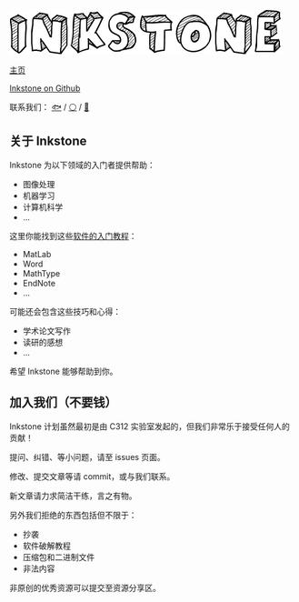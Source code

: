 ![logo.png](others/logo.png)

[主页](https://project-inkstone.github.io/project-inkstone/) 

[Inkstone on Github](https://github.com/project-inkstone/project-inkstone) 

联系我们： [🐟](https://github.com/tyusr) / [⚪](https://github.com/Da-Yuan) /  [🍉](https://github.com/Watermelon-Chen)



## 关于 Inkstone

Inkstone 为以下领域的入门者提供帮助：

* 图像处理
* 机器学习
* 计算机科学
* ...

这里你能找到这些[软件的入门教程](software-tutorial/index.md)：

* MatLab
* Word
* MathType
* EndNote
* ...

可能还会包含这些技巧和心得：

* 学术论文写作
* 读研的感想
* ...

希望 Inkstone 能够帮助到你。



## 加入我们（不要钱）

Inkstone 计划虽然最初是由 C312 实验室发起的，但我们非常乐于接受任何人的贡献！

提问、纠错、等小问题，请至 issues 页面。

修改、提交文章等请 commit，或与我们联系。

新文章请力求简洁干练，言之有物。

另外我们拒绝的东西包括但不限于：

* 抄袭
* 软件破解教程
* 压缩包和二进制文件
* 非法内容

非原创的优秀资源可以提交至资源分享区。
